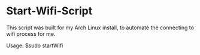 # Start-Wifi-Script
This script was built for my Arch Linux install, to automate the connecting to wifi process for me.

Usage: $sudo startWifi <profile name>
